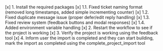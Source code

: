 [x] 1. Install the required packages
[x] 1.1. Fixed ticket naming format (removed long timestamps, added simple incrementing counter)
[x] 1.2. Fixed duplicate message issue (proper defer/edit reply handling)
[x] 1.3. Fixed review system (feedback buttons and modal responses)
[x] 1.4. Added environment variable handling
[x] 2. Restart the workflow to see if the project is working
[x] 3. Verify the project is working using the feedback tool
[x] 4. Inform user the import is completed and they can start building, mark the import as completed using the complete_project_import tool